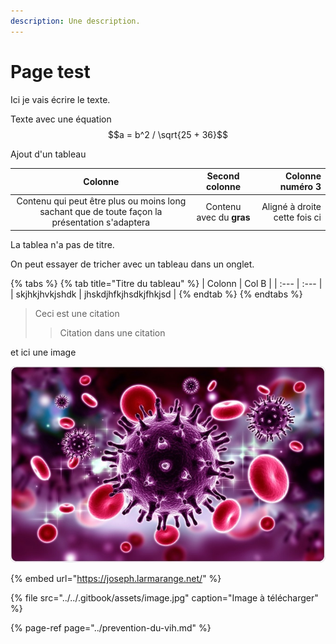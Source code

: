 ```yaml
---
description: Une description.
---
```


# Page test

Ici je vais écrire le texte.

Texte avec une équation  $$a = b^2 / \sqrt{25 + 36}$$ 

Ajout d'un tableau

| Colonne | Second colonne | Colonne numéro 3 |
| :---: | :---: | ---: |
| Contenu qui peut être plus ou moins long sachant que de toute façon la présentation s'adaptera | Contenu avec du **gras** | Aligné à droite cette fois ci |

La tablea n'a pas de titre.



On peut essayer de tricher avec un tableau dans un onglet.



{% tabs %}
{% tab title="Titre du tableau" %}
| Colonn | Col B |
| :--- | :--- |
| skjhkjhvkjshdk | jhskdjhfkjhsdkjfhkjsd |
{% endtab %}
{% endtabs %}

> Ceci est une citation
>
> > Citation dans une citation

et ici une image

![Image avec Caption \(titre\)](../../.gitbook/assets/image.jpg)

{% embed url="https://joseph.larmarange.net/" %}

{% file src="../../.gitbook/assets/image.jpg" caption="Image à télécharger" %}

{% page-ref page="../prevention-du-vih.md" %}



